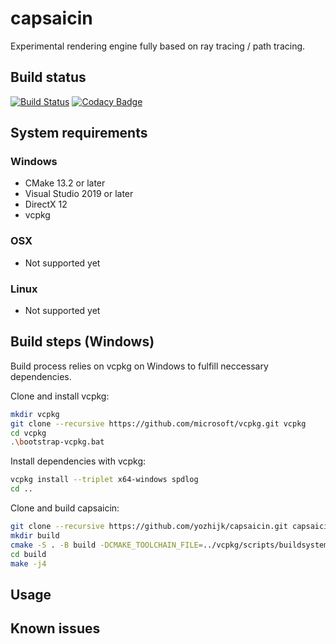# capsaicin
Experimental rendering engine fully based on ray tracing / path tracing.

## Build status
[![Build Status](https://travis-ci.org/yozhijk/capsaicin.svg?branch=master)](https://travis-ci.org/yozhijk/capsaicin)
[![Codacy Badge](https://api.codacy.com/project/badge/Grade/fb3240c085bb4916bbd27cd3b426c0ac)](https://www.codacy.com/manual/yozhijk/capsaicin?utm_source=github.com&amp;utm_medium=referral&amp;utm_content=yozhijk/capsaicin&amp;utm_campaign=Badge_Grade)

## System requirements
### Windows

- CMake 13.2 or later
- Visual Studio 2019 or later
- DirectX 12
- vcpkg

### OSX

- Not supported yet

### Linux

- Not supported yet

## Build steps (Windows)

Build process relies on vcpkg on Windows to fulfill neccessary dependencies.

Clone and install vcpkg:

```sh
mkdir vcpkg
git clone --recursive https://github.com/microsoft/vcpkg.git vcpkg
cd vcpkg
.\bootstrap-vcpkg.bat
```

Install dependencies with vcpkg:

```sh
vcpkg install --triplet x64-windows spdlog
cd ..
```

Clone and build capsaicin:

```sh
git clone --recursive https://github.com/yozhijk/capsaicin.git capsaicin
mkdir build
cmake -S . -B build -DCMAKE_TOOLCHAIN_FILE=../vcpkg/scripts/buildsystems/vcpkg.cmake
cd build
make -j4
```
## Usage

## Known issues
